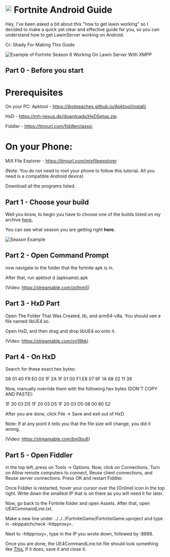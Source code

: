 # <img src="https://cdn.discordapp.com/attachments/853780763538751498/954086768284672072/38002.png" alt="Android Logo" width="20" height="24"> Fortnite Android Guide

Hey, I've been asked a bit about this "how to get lawin working" so I decided to make a quick yet clear and effective guide for you, so you can understand how to get LawinServer working on Android.

Cr: Shady For Making This Guide

![Example of Fortnite Season 6 Working On Lawin Server With XMPP ](https://cdn.discordapp.com/attachments/853780763538751498/954148891987681310/Screenshot_20220307-141558_Fortnite.jpg)

## Part 0 - Before you start

# Prerequisites
On your PC:
Apktool - https://ibotpeaches.github.io/Apktool/install/

HxD - https://mh-nexus.de/downloads/HxDSetup.zip

Fiddler - https://tinyurl.com/fiddlerclassic

# On your Phone:
MiX File Explorer - https://tinyurl.com/mixfileexplorer

(Note: You do not need to root your phone to follow this tutorial. All you need is a compatible Android device)

Download all the programs listed.

## Part 1 - Choose your build
Well you know, to begin you have to choose one of the builds listed on my archive [here.](https://github.com/Nintendosss/FNAndroid-Archive)

You can see what season you are getting right **here.**

![Season Example](https://cdn.discordapp.com/attachments/853780763538751498/954152830367858759/unknown.png)

## Part 2 - Open Command Prompt

now navigate to the folder that the fortnite apk is in.

After that, run apktool d (apkname).apk

(Video: https://streamable.com/zofnm5)

## Part 3 - HxD Part

Open The Folder That Was Created, lib, and arm64-v8a. You should see a file named libUE4.so.

Open HxD, and then drag and drop libUE4.so onto it.

(Video: https://streamable.com/yn19bk)

## Part 4 - On HxD

Search for these exact hex bytes:

08 01 40 F9 E0 03 1F 2A 1F 01 00 F1 E8 07 9F 1A 68 02 11 39

Now, manually override them with the following hex bytes (DON'T COPY AND PASTE):

1F 20 03 D5 1F 20 03 D5 1F 20 03 D5 08 00 80 52

After you are done, click File -> Save and exit out of HxD.

Note: If at any point it tells you that the file size will change, you did it wrong.

(Video: https://streamable.com/bn0bu6)

## Part 5 - Open Fiddler

in the top left, press on Tools -> Options. Now, click on Connections. Turn on Allow remote computers to connect, Reuse client connections, and Reuse server connections. Press OK and restart Fiddler.

Once Fiddler is restarted, hover your cursor over the [Online] icon in the top right. Write down the smallest IP that is on there as you will need it for later.

Now, go back to the Fortnite folder and open Assets. After that, open UE4CommandLine.txt.

Make a new line under ../../../FortniteGame/FortniteGame.uproject and type in -skippatchcheck -httpproxy=.

Next to -httpproxy=, type in the IP you wrote down, followed by :8888.

Once you are done, the UE4CommandLine.txt file should look something like [This.](https://cdn.discordapp.com/attachments/912818657237815366/912820384980680764/unknown.png) If it does, save it and close it.
